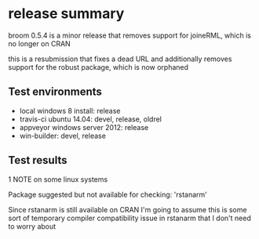 # release summary

broom 0.5.4 is a minor release that removes support for joineRML, which is no longer on CRAN

this is a resubmission that fixes a dead URL and additionally removes support for the robust package, which is now orphaned

## Test environments

- local windows 8 install: release
- travis-ci ubuntu 14.04: devel, release, oldrel
- appveyor windows server 2012: release 
- win-builder: devel, release

## Test results

1 NOTE on some linux systems

  Package suggested but not available for checking: 'rstanarm'

Since rstanarm is still available on CRAN I'm going to assume this is some sort of temporary compiler compatibility issue in rstanarm that I don't need to worry about
